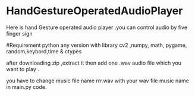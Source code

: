 # HandGestureOperatedAudioPlayer
Here is hand Gesture operated audio player .you can control audio by five finger sign


#Requirement
python any version with library cv2 ,numpy, math, pygame, random,keybord,time & ctypes

after downloading zip ,extract it then add one .wav audio file which you want to play .

you have to change music file name rrr.wav with your wav file music name in main.py code.
